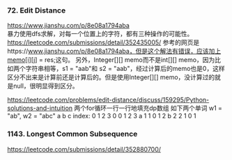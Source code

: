 ### 72. Edit Distance 

https://www.jianshu.com/p/8e08a1794aba   
暴力使用dfs求解，对每一个位置上的字符，都有三种操作的可能性。
https://leetcode.com/submissions/detail/352435005/  参考的网页是https://www.jianshu.com/p/8e08a1794aba，但是这个解法有错误，应该加上memo[i][j] = res;这句。
另外，Integer[][] memo而不是int[][] memo，因为比如两个字符串相等，s1 = "aab"和 s2 = "aab"，经过计算后的memo也是0，这样区分不出来是计算前还是计算后的。但是使用Integer[][] memo，没计算过的就是null，很明显得到区分。

https://leetcode.com/problems/edit-distance/discuss/159295/Python-solutions-and-intuition
两个for循环一行一行地填充dp数组
如下两个单词  w1 = "ab",  w2 = "abc"
                                          a         b         c 
index:                          0         1         2         3
                     0          0         1         2         3
            a        1          1         0         1         2
            b        2          2         1         0         1
                     
### 1143. Longest Common Subsequence    
https://leetcode.com/submissions/detail/352880700/
